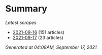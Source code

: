 # Summary
*Latest scrapes*
* [2021-09-16](https://github.com/nuuuwan/news_lk/blob/data/news_lk.2021-09-16.json) (151 articles)
* [2021-09-17](https://github.com/nuuuwan/news_lk/blob/data/news_lk.2021-09-17.json) (23 articles)

*Generated at 04:08AM, September 17, 2021*